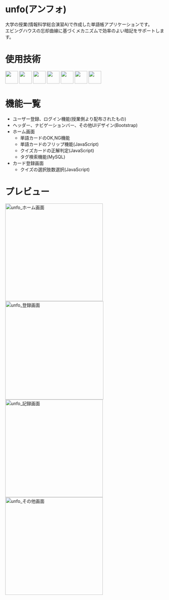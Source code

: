 # unfo(アンフォ)
大学の授業(情報科学総合演習A)で作成した単語帳アプリケーションです。<br>
エビングハウスの忘却曲線に基づくメカニズムで効率のよい暗記をサポートします。<br>

# 使用技術
<p>
  <img src="https://img.shields.io/badge/-Html5-444444.svg?logo=html5&style=popout-square" height="40">
  <img src="https://img.shields.io/badge/-Css3-1572B6.svg?logo=css3&style=popout-square" height="40">
  <img src="https://img.shields.io/badge/-Bootstrap-563D7C.svg?logo=bootstrap&style=popout-square" height="40">
  <img src="https://img.shields.io/badge/-Javascript-ffffff.svg?logo=javascript&style=popout-square" height="40">
  <img src="https://img.shields.io/badge/-FastAPI-ffffff.svg?logo=fastapi&style=popout-square" height="40">
  <img src="https://img.shields.io/badge/-Docker-ffffff.svg?logo=docker&style=popout-square" height="40">
  <img src="https://img.shields.io/badge/-Mysql-ffa500.svg?logo=mysql&style=popout-square" height="40">
</p>

# 機能一覧
- ユーザー登録、ログイン機能(授業側より配布されたもの)
- ヘッダー、ナビゲーションバー、その他UIデザイン(Bootstrap)
- ホーム画面
  - 単語カードのOK,NG機能
  - 単語カードのフリップ機能(JavaScript)
  - クイズカードの正解判定(JavaScript)
  - タグ検索機能(MySQL)
- カード登録画面
  - クイズの選択肢数選択(JavaScript)

 # プレビュー
<p>
  <img width="309" alt="unfo_ホーム画面" src="https://github.com/ogaoga08/unfo_local/assets/131137413/c53b89a6-c4a7-45cf-8351-4f57acbec717">
  <img width="311" alt="unfo_登録画面" src="https://github.com/ogaoga08/unfo_local/assets/131137413/2b9d47cc-4b12-4d5f-8944-825ec564ab42">
  <img width="309" alt="unfo_記録画面" src="https://github.com/ogaoga08/unfo_local/assets/131137413/f7560295-f4b5-4199-b1b2-c5901e39e665">
  <img width="309" alt="unfo_その他画面" src="https://github.com/ogaoga08/unfo_local/assets/131137413/1bf1d3bd-2548-4506-9005-87307cf54a72">
</p>

